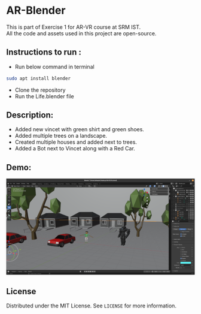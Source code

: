 # AR-Blender
This is part of Exercise 1 for AR-VR course at SRM IST.<br>
All the code and assets used in this project are open-source.

## Instructions to run :
* Run below command in terminal
```bash
sudo apt install blender
```
* Clone the repository
* Run the Life.blender file


## Description:
* Added new vincet with green shirt and green shoes.
* Added multiple trees on a landscape.
* Created multiple houses and added next to trees.
* Added a Bot next to Vincet along with a Red Car.

## Demo:
![Demo Image](https://github.com/abhay-lal/AR-Blender/blob/master/Images/vincet'sLife.png)

## License
Distributed under the MIT License. See `LICENSE` for more information.
